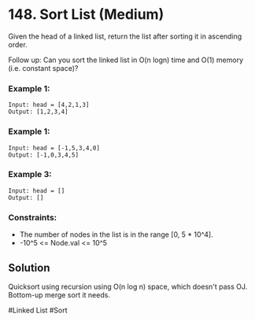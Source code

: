 # 148. Sort List (Medium)

Given the head of a linked list, return the list after sorting it in ascending order.

Follow up: Can you sort the linked list in O(n logn) time and O(1) memory (i.e. constant space)?

### Example 1:

```
Input: head = [4,2,1,3]
Output: [1,2,3,4]
```

### Example 1:

```
Input: head = [-1,5,3,4,0]
Output: [-1,0,3,4,5]
```

### Example 3:

```
Input: head = []
Output: []
```

### Constraints:

- The number of nodes in the list is in the range [0, 5 * 10^4].
- -10^5 <= Node.val <= 10^5

## Solution

Quicksort using recursion using O(n log n) space, which doesn't pass OJ. Bottom-up merge sort it needs.

#Linked List #Sort
